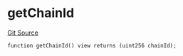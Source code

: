 # getChainId
[Git Source](https://github.com/llama-community/vertex-v1/blob/8146b0e9a9ffa7cd971f2eedb0f6b4018cc535f8/src/utils/Helpers.sol)


```solidity
function getChainId() view returns (uint256 chainId);
```

